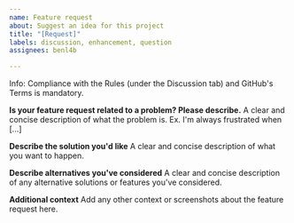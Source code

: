 ```yaml
---
name: Feature request
about: Suggest an idea for this project
title: "[Request]"
labels: discussion, enhancement, question
assignees: benl4b

---
```


Info: 
Compliance with the Rules (under the Discussion tab) and GitHub's Terms is mandatory.

**Is your feature request related to a problem? Please describe.**
A clear and concise description of what the problem is. Ex. I'm always frustrated when [...]

**Describe the solution you'd like**
A clear and concise description of what you want to happen.

**Describe alternatives you've considered**
A clear and concise description of any alternative solutions or features you've considered.

**Additional context**
Add any other context or screenshots about the feature request here.

